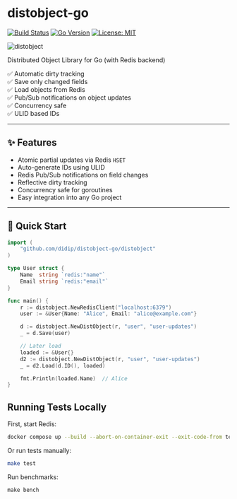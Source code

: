 # distobject-go

[![Build Status](https://github.com/didip/distobject-go/actions/workflows/test.yml/badge.svg)](https://github.com/didip/distobject-go/actions/workflows/test.yml)
[![Go Version](https://img.shields.io/badge/go-1.22-blue)](https://golang.org/dl/)
[![License: MIT](https://img.shields.io/badge/license-MIT-green.svg)](LICENSE)

![distobject](https://github.com/user-attachments/assets/3b7b53fa-879f-40b5-9412-cf360fca57a5)


Distributed Object Library for Go (with Redis backend)

✅ Automatic dirty tracking  
✅ Save only changed fields  
✅ Load objects from Redis  
✅ Pub/Sub notifications on object updates  
✅ Concurrency safe  
✅ ULID based IDs

---

## ✨ Features

- Atomic partial updates via Redis `HSET`
- Auto-generate IDs using ULID
- Redis Pub/Sub notifications on field changes
- Reflective dirty tracking
- Concurrency safe for goroutines
- Easy integration into any Go project

---

## 🚀 Quick Start

```go
import (
    "github.com/didip/distobject-go/distobject"
)

type User struct {
    Name  string `redis:"name"`
    Email string `redis:"email"`
}

func main() {
    r := distobject.NewRedisClient("localhost:6379")
    user := &User{Name: "Alice", Email: "alice@example.com"}

    d := distobject.NewDistObject(r, "user", "user-updates")
    _ = d.Save(user)

    // Later load
    loaded := &User{}
    d2 := distobject.NewDistObject(r, "user", "user-updates")
    _ = d2.Load(d.ID(), loaded)

    fmt.Println(loaded.Name)  // Alice
}
```

## Running Tests Locally

First, start Redis:

```bash
docker compose up --build --abort-on-container-exit --exit-code-from test-runner
```

Or run tests manually:

```bash
make test
```

Run benchmarks:

```
make bench
```
